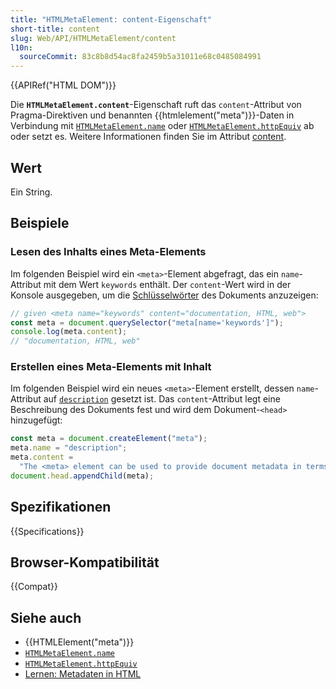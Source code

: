 ```yaml
---
title: "HTMLMetaElement: content-Eigenschaft"
short-title: content
slug: Web/API/HTMLMetaElement/content
l10n:
  sourceCommit: 83c8b8d54ac8fa2459b5a31011e68c0485084991
---
```


{{APIRef("HTML DOM")}}

Die **`HTMLMetaElement.content`**-Eigenschaft ruft das `content`-Attribut von Pragma-Direktiven und benannten {{htmlelement("meta")}}-Daten in Verbindung mit [`HTMLMetaElement.name`](/de/docs/Web/API/HTMLMetaElement/name) oder [`HTMLMetaElement.httpEquiv`](/de/docs/Web/API/HTMLMetaElement/httpEquiv) ab oder setzt es.
Weitere Informationen finden Sie im Attribut [content](/de/docs/Web/HTML/Element/meta#content).

## Wert

Ein String.

## Beispiele

### Lesen des Inhalts eines Meta-Elements

Im folgenden Beispiel wird ein `<meta>`-Element abgefragt, das ein `name`-Attribut mit dem Wert `keywords` enthält.
Der `content`-Wert wird in der Konsole ausgegeben, um die [Schlüsselwörter](/de/docs/Web/HTML/Element/meta/name#standard_metadata_names_defined_in_the_html_specification) des Dokuments anzuzeigen:

```js
// given <meta name="keywords" content="documentation, HTML, web">
const meta = document.querySelector("meta[name='keywords']");
console.log(meta.content);
// "documentation, HTML, web"
```

### Erstellen eines Meta-Elements mit Inhalt

Im folgenden Beispiel wird ein neues `<meta>`-Element erstellt, dessen `name`-Attribut auf [`description`](/de/docs/Web/HTML/Element/meta/name#standard_metadata_names_defined_in_the_html_specification) gesetzt ist.
Das `content`-Attribut legt eine Beschreibung des Dokuments fest und wird dem Dokument-`<head>` hinzugefügt:

```js
const meta = document.createElement("meta");
meta.name = "description";
meta.content =
  "The <meta> element can be used to provide document metadata in terms of name-value pairs, with the name attribute giving the metadata name, and the content attribute giving the value.";
document.head.appendChild(meta);
```

## Spezifikationen

{{Specifications}}

## Browser-Kompatibilität

{{Compat}}

## Siehe auch

- {{HTMLElement("meta")}}
- [`HTMLMetaElement.name`](/de/docs/Web/API/HTMLMetaElement/name)
- [`HTMLMetaElement.httpEquiv`](/de/docs/Web/API/HTMLMetaElement/httpEquiv)
- [Lernen: Metadaten in HTML](/de/docs/Learn/HTML/Introduction_to_HTML/The_head_metadata_in_HTML#metadata_the_meta_element)
